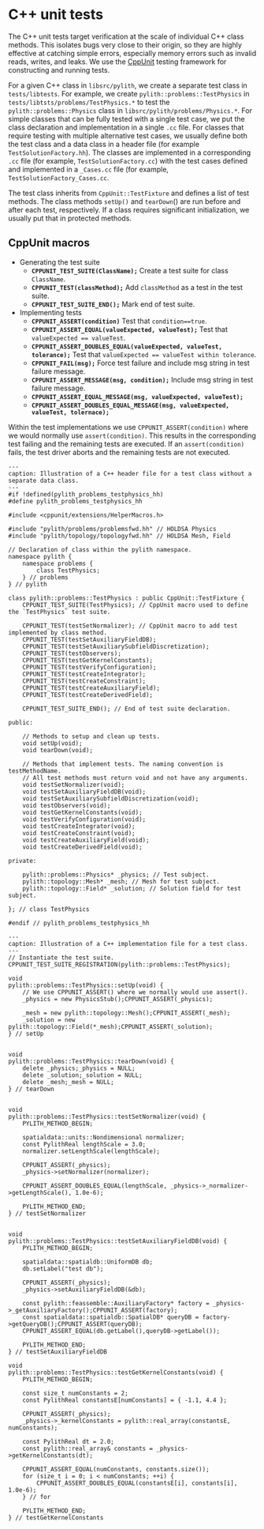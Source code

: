 # C++ unit tests

The C++ unit tests target verification at the scale of individual C++ class methods.
This isolates bugs very close to their origin, so they are highly effective at catching simple errors, especially memory errors such as invalid reads, writes, and leaks.
We use the [CppUnit](https://www.freedesktop.org/wiki/Software/cppunit/) testing framework for constructing and running tests.

For a given C++ class in `libsrc/pylith`, we create a separate test class in `tests/libtests`.
For example, we create `pylith::problems::TestPhysics` in `tests/libtsts/problems/TestPhysics.*` to test the `pylith::problems::Physics` class in `libsrc/pylith/problems/Physics.*`.
For simple classes that can be fully tested with a single test case, we put the class declaration and implementation in a single `.cc` file.
For classes that require testing with multiple alternative test cases, we usually define both the test class and a data class in a header file (for example `TestSolutionFactory.hh`).
The classes are implemented in a corresponding `.cc` file (for example, `TestSolutionFactory.cc`) with the test cases defined and implemented in a `_Cases.cc` file (for example, `TestSolutionFactory_Cases.cc`.

The test class inherits from `CppUnit::TestFixture` and defines a list of test methods.
The class methods `setUp()` and `tearDown`() are run before and after each test, respectively.
If a class requires significant initialization, we usually put that in protected methods.

## CppUnit macros

* Generating the test suite
  * **`CPPUNIT_TEST_SUITE(ClassName);`** Create a test suite for class `ClassName`.
  * **`CPPUNIT_TEST(classMethod);`** Add `classMethod` as a test in the test suite.
  * **`CPPUNIT_TEST_SUITE_END();`** Mark end of test suite.
* Implementing tests
  * **`CPPUNIT_ASSERT(condition)`** Test that `condition==true`.
  * **`CPPUNIT_ASSERT_EQUAL(valueExpected, valueTest);`** Test that `valueExpected == valueTest`.
  * **`CPPUNIT_ASSERT_DOUBLES_EQUAL(valueExpected, valueTest, tolerance);`** Test that `valueExpected == valueTest within tolerance`.
  * **`CPPUNIT_FAIL(msg);`** Force test failure and include msg string in test failure message.
  * **`CPPUNIT_ASSERT_MESSAGE(msg, condition);`** Include msg string in test failure message.
  * **`CPPUNIT_ASSERT_EQUAL_MESSAGE(msg, valueExpected, valueTest);`**
  * **`CPPUNIT_ASSERT_DOUBLES_EQUAL_MESSAGE(msg, valueExpected, valueTest, tolernace);`**

Within the test implementations we use `CPPUNIT_ASSERT(condition)` where we would normally use `assert(condition)`.
This results in the corresponding test failing and the remaining tests are executed.
If an `assert(condition)` fails, the test driver aborts and the remaining tests are not executed.

```{code-block} c++
---
caption: Illustration of a C++ header file for a test class without a separate data class.
---
#if !defined(pylith_problems_testphysics_hh)
#define pylith_problems_testphysics_hh

#include <cppunit/extensions/HelperMacros.h>

#include "pylith/problems/problemsfwd.hh" // HOLDSA Physics
#include "pylith/topology/topologyfwd.hh" // HOLDSA Mesh, Field

// Declaration of class within the pylith namespace.
namespace pylith {
    namespace problems {
        class TestPhysics;
    } // problems
} // pylith

class pylith::problems::TestPhysics : public CppUnit::TestFixture {
    CPPUNIT_TEST_SUITE(TestPhysics); // CppUnit macro used to define the `TestPhysics` test suite.

    CPPUNIT_TEST(testSetNormalizer); // CppUnit macro to add test implemented by class method.
    CPPUNIT_TEST(testSetAuxiliaryFieldDB);
    CPPUNIT_TEST(testSetAuxiliarySubfieldDiscretization);
    CPPUNIT_TEST(testObservers);
    CPPUNIT_TEST(testGetKernelConstants);
    CPPUNIT_TEST(testVerifyConfiguration);
    CPPUNIT_TEST(testCreateIntegrator);
    CPPUNIT_TEST(testCreateConstraint);
    CPPUNIT_TEST(testCreateAuxiliaryField);
    CPPUNIT_TEST(testCreateDerivedField);

    CPPUNIT_TEST_SUITE_END(); // End of test suite declaration.

public:

    // Methods to setup and clean up tests.
    void setUp(void);
    void tearDown(void);

    // Methods that implement tests. The naming convention is testMethodName.
    // All test methods must return void and not have any arguments.
    void testSetNormalizer(void);
    void testSetAuxiliaryFieldDB(void);
    void testSetAuxiliarySubfieldDiscretization(void);
    void testObservers(void);
    void testGetKernelConstants(void);
    void testVerifyConfiguration(void);
    void testCreateIntegrator(void);
    void testCreateConstraint(void);
    void testCreateAuxiliaryField(void);
    void testCreateDerivedField(void);

private:

    pylith::problems::Physics* _physics; // Test subject.
    pylith::topology::Mesh* _mesh; // Mesh for test subject.
    pylith::topology::Field* _solution; // Solution field for test subject.

}; // class TestPhysics

#endif // pylith_problems_testphysics_hh
```

```{code-block} c++
---
caption: Illustration of a C++ implementation file for a test class.
---
// Instantiate the test suite.
CPPUNIT_TEST_SUITE_REGISTRATION(pylith::problems::TestPhysics);

void
pylith::problems::TestPhysics::setUp(void) {
    // We use CPPUNIT_ASSERT() where we normally would use assert().
    _physics = new PhysicsStub();CPPUNIT_ASSERT(_physics);

    _mesh = new pylith::topology::Mesh();CPPUNIT_ASSERT(_mesh);
    _solution = new pylith::topology::Field(*_mesh);CPPUNIT_ASSERT(_solution);
} // setUp


void
pylith::problems::TestPhysics::tearDown(void) {
    delete _physics;_physics = NULL;
    delete _solution;_solution = NULL;
    delete _mesh;_mesh = NULL;
} // tearDown


void
pylith::problems::TestPhysics::testSetNormalizer(void) {
    PYLITH_METHOD_BEGIN;

    spatialdata::units::Nondimensional normalizer;
    const PylithReal lengthScale = 3.0;
    normalizer.setLengthScale(lengthScale);

    CPPUNIT_ASSERT(_physics);
    _physics->setNormalizer(normalizer);

    CPPUNIT_ASSERT_DOUBLES_EQUAL(lengthScale, _physics->_normalizer->getLengthScale(), 1.0e-6);

    PYLITH_METHOD_END;
} // testSetNormalizer


void
pylith::problems::TestPhysics::testSetAuxiliaryFieldDB(void) {
    PYLITH_METHOD_BEGIN;

    spatialdata::spatialdb::UniformDB db;
    db.setLabel("test db");

    CPPUNIT_ASSERT(_physics);
    _physics->setAuxiliaryFieldDB(&db);

    const pylith::feassemble::AuxiliaryFactory* factory = _physics->_getAuxiliaryFactory();CPPUNIT_ASSERT(factory);
    const spatialdata::spatialdb::SpatialDB* queryDB = factory->getQueryDB();CPPUNIT_ASSERT(queryDB);
    CPPUNIT_ASSERT_EQUAL(db.getLabel(),queryDB->getLabel());

    PYLITH_METHOD_END;
} // testSetAuxiliaryFieldDB

void
pylith::problems::TestPhysics::testGetKernelConstants(void) {
    PYLITH_METHOD_BEGIN;

    const size_t numConstants = 2;
    const PylithReal constantsE[numConstants] = { -1.1, 4.4 };

    CPPUNIT_ASSERT(_physics);
    _physics->_kernelConstants = pylith::real_array(constantsE, numConstants);

    const PylithReal dt = 2.0;
    const pylith::real_array& constants = _physics->getKernelConstants(dt);

    CPPUNIT_ASSERT_EQUAL(numConstants, constants.size());
    for (size_t i = 0; i < numConstants; ++i) {
        CPPUNIT_ASSERT_DOUBLES_EQUAL(constantsE[i], constants[i], 1.0e-6);
    } // for

    PYLITH_METHOD_END;
} // testGetKernelConstants

```
